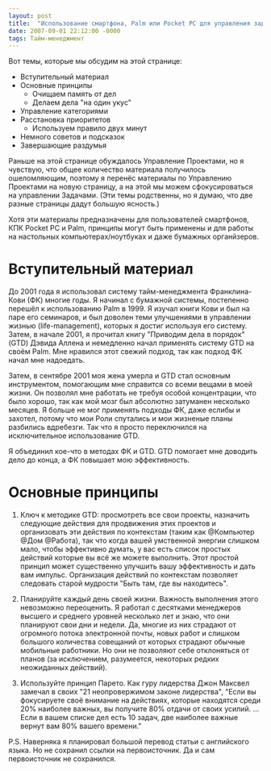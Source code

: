 ```yaml
---
layout: post
title:  "Использование смартфона, Palm или Pocket PC для управления задачами"
date: 2007-09-01 22:12:00 -0000
tags: Тайм-менеджмент
---
```


Вот темы, которые мы обсудим на этой странице:

- Вступительный материал
- Основные принципы
    * Очищаем память от дел
    * Делаем дела "на один укус"
- Управление категориями
- Расстановка приоритетов
    * Используем правило двух минут
- Немного советов и подсказок
- Завершающие раздумья

Раньше на этой странице обуждалось Управление Проектами, но я чувствую, что общее количество материала получилось ошеломляющим, поэтому я перенёс материалы по Управлению Проектами на новую страницу, а на этой мы можем сфокусироваться на управлении Задачами. (Эти темы родственны, но я думаю, что две разные страницы дадут большую ясность.)

Хотя эти материалы предназначены для пользователей смартфонов, КПК Pocket PC и Palm, принципы могут быть применены и для работы на настольных компьютерах/ноутбуках и даже бумажных органйзеров.

# Вступительный материал

До 2001 года я использовал систему тайм-менеджмента Франклина-Кови (ФК) многие годы. Я начинал с бумажной системы, постепенно перешёл к использованию Palm в 1999. Я изучал книги Кови и был на паре его семинаров, и был доволен теми улучшениями в управлении жизнью (life-management), которых я достиг используя его систему. Затем, в начале 2001, я прочитал книгу "Приводим дела в порядок" (GTD) Дэвида Аллена и немедленно начал применять систему GTD на своём Palm. Мне нравился этот свежий подход, так как подход ФК начал мне надоедать.

Затем, в сентябре 2001 моя жена умерла и GTD стал основным инструментом, помогающим мне справится со всеми вещами в моей жизни. Он позволял мне работать не требуя особой концентрации, что было хорошо, так как мой мозг был абсолютно затуманен несколько месяцев. Я больше не мог применять подходы ФК, даже еслибы и захотел, потому что мои Роли спутались и мои жизненые планы разбились вдребезги. Так что я просто переключился на исключительное использование GTD.

Я объединил кое-что в методах ФК и GTD. GTD помогает мне доводить дело до конца, а ФК повышает мою эффективность.

# Основные принципы

1. Ключ к методике GTD: просмотреть все свои проекты, назначить следующие действия для продвижения этих проектов и организовать эти действия по контекстам (таким как @Компьютер @Дом @Работа), так что когда вашей умственной энергии слишком мало, чтобы эффективно думать, у вас есть список простых действий которые вы всё же можете выполнить. Этот простой принцип может существенно улучшить вашу эффективность и дать вам импульс. Организация действий по контекстам позволяет следовать старой мудрости "Быть там, где вы находитесь".

2. Планируйте каждый день своей жизни. Важность выполнения этого невозможно переоценить. Я работал с десятками менеджеров высшего и среднего уровней несколько лет и знаю, что они планируют свои дни и недели. Да, многие из них страдают от огромного потока электронной почты, новых работ и слишком большого количества совещаний от которых страдают обычные мобильные работники. Но они не позволяют себе отклоняться от планов (за исключением, разумеется, некоторых редких неожиданных действий).

3. Используйте принцип Парето. Как гуру лидерства Джон Максвел замечал в своих "21 неопровержимом законе лидерства", "Если вы фокусируете своё внимание на действиях, которые находятся среди 20% наиболее важных, вы получите 80% отдачи от своих усилий. ... Если в вашем списке дел есть 10 задач, две наиболее важные вернут вам 80% вашего времени."

P.S. Наверняка я планировал большой перевод статьи с английского языка. Но не сохранил ссылки на первоисточник. Да и сам первоисточник не сохранился.
